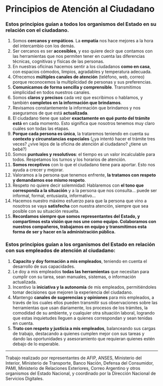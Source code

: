 # Principios de Atención al Ciudadano


### Estos principios guían a todos los organismos del Estado en su relación con el ciudadano. 
 
1. Somos **cercanos y empáticos**. La **empatía** nos hace mejores a la hora del intercambio con los demás.
1. Ser cercanos es ser **accesibles**, y eso quiere decir que contamos con las herramientas que nos permiten tener en cuenta las diferencias técnicas, cognitivas y físicas de las personas.
1. En nuestras oficinas hacemos sentir a los ciudadanos **como en casa**, con espacios cómodos, limpios, agradables y temperatura adecuada.
1. Ofrecemos **múltiples canales de atención** (teléfono, web, correo) porque reconocemos la multiplicidad de personas y sus preferencias. 
1. **Comunicamos de forma sencilla y comprensible**. Transmitimos simplicidad en todos nuestros canales.
1. Somos **claros y precisos** cada vez que escribimos o hablamos, y también **completos en la información que brindamos**.
1. Revisamos constantemente la información que brindamos y nos aseguramos de que está **actualizada**.
1. El ciudadano tiene que saber **exactamente en qué punto del trámite está** en cada momento. Esto significa que nosotros tenemos muy claro cuáles son todas las etapas.
1. **Porque cada persona es única**, la trataremos teniendo en cuenta su **contexto y circunstancias especiales** (¿ya intentó hacer el trámite tres veces? ¿vive lejos de la oficina de atención al ciudadano? ¿tiene un bebé?)
1. Somos **puntuales y resolutivos**: el tiempo es un valor incalculable para todos. Respetamos los turnos y los horarios de atención.
1. **Somos receptivos** con lo que el ciudadano tiene para aportar. Esto nos ayuda a crecer y mejorar.
1. Valoramos a la persona que tenemos enfrente, **la tratamos con respeto y demandamos ese mismo respeto**.
1. Respeto no quiere decir solemnidad: Hablaremos con **el tono que corresponda a la situación** y a la persona que nos consulta… puede ser informal, formal, entusiasta, informativo…
1. Hacemos nuestro máximo esfuerzo para que la persona que vino a nosotros se vaya **satisfecha** con nuestra atención, siempre que sea posible con su situación resuelta.
1. **Recordamos siempre que somos representantes del Estado, y compartimos esta visión que nos une como equipo. Colaboramos con nuestros compañeros, trabajamos en equipo y transmitimos esta forma de ser y hacer en la administración pública.**



### Estos principios guían a los organismos del Estado en relación con sus empleados de atención al ciudadano:

1. **Capacito y doy formación a mis empleados**, teniendo en cuenta el desarrollo de sus capacidades.
1. Le doy a mis empleados **todas las herramientas** que necesitan para cumplir con su tarea, sean manuales, sistemas, o información actualizada.
1. Incentivo la **iniciativa y la autonomía** de mis empleados, permitiéndoles tomar decisiones que mejoren la experiencia del ciudadano.
1. Mantengo **canales de sugerencias y opiniones** para mis empleados, a través de los cuales ellos pueden transmitir sus observaciones sobre las herramientas que usan diariamente, los procesos de los trámites, la comodidad de su ambiente, y cualquier otra situación laboral, logrando que estas inquietudes lleguen a quienes correspondan y sean tenidas en cuenta.
1. **Trato con respeto y justicia a mis empleados**, balanceando sus cargas de trabajo, destacando a quienes cumplen mejor con sus tareas y dando las oportunidades y asesoramiento que requieran quienes estén debajo de lo esperable.



***

Trabajo realizado por representantes de AFIP, ANSES, Ministerio del Interior, Ministerio de Transporte, Banco Nación, Defensa del Consumidor, PAMI, Ministerio de Relaciones Exteriores, Correo Argentino y otros organismos del Estado Nacional, y coordinado por la Dirección Nacional de Servicios Digitales.
